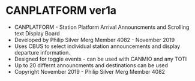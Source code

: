 # CANPLATFORM ver1a
* CANPLATFORM - Station Platform Arrival Announcments and Scrolling text Display Board 
* Developed by Philip Silver  Merg Member 4082 - November 2019
* Uses CBUS to select individual station announcements and display departure information.
* Designed for toggle events - can be used with CANMIO and any TOTI
* Up to 20 differnt announcments and destinations can be used
* Copyright November 2019 - Philip Silver Merg Member 4082
